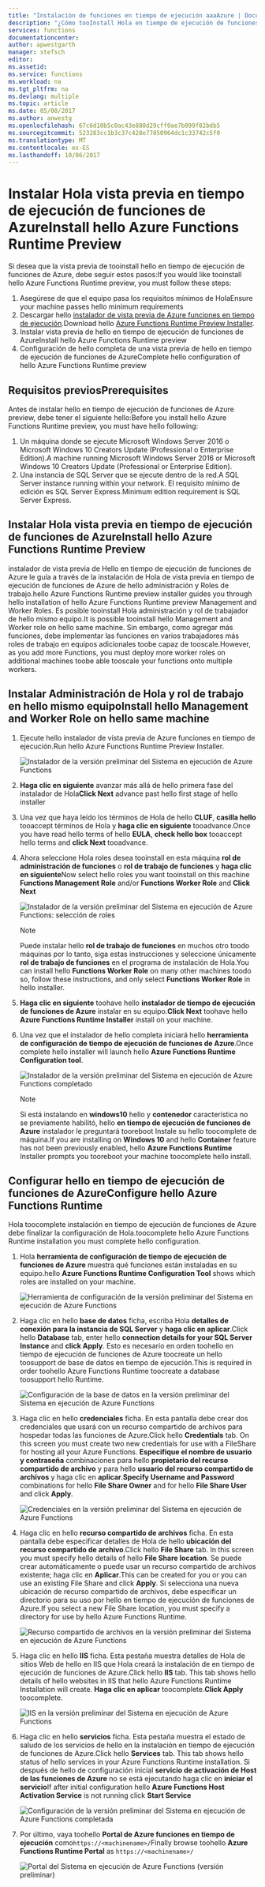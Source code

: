 ```yaml
---
title: "Instalación de funciones en tiempo de ejecución aaaAzure | Documentos de Microsoft"
description: "¿Cómo tooInstall Hola en tiempo de ejecución de funciones de Azure"
services: functions
documentationcenter: 
author: apwestgarth
manager: stefsch
editor: 
ms.assetid: 
ms.service: functions
ms.workload: na
ms.tgt_pltfrm: na
ms.devlang: multiple
ms.topic: article
ms.date: 05/08/2017
ms.author: anwestg
ms.openlocfilehash: 67c6d10b5c0ac43e880d29cff0ae7b099f82bdb5
ms.sourcegitcommit: 523283cc1b3c37c428e77850964dc1c33742c5f0
ms.translationtype: MT
ms.contentlocale: es-ES
ms.lasthandoff: 10/06/2017
---
```

# <a name="install-hello-azure-functions-runtime-preview"></a><span data-ttu-id="c8497-103">Instalar Hola vista previa en tiempo de ejecución de funciones de Azure</span><span class="sxs-lookup"><span data-stu-id="c8497-103">Install hello Azure Functions Runtime Preview</span></span>

<span data-ttu-id="c8497-104">Si desea que la vista previa de tooinstall hello en tiempo de ejecución de funciones de Azure, debe seguir estos pasos:</span><span class="sxs-lookup"><span data-stu-id="c8497-104">If you would like tooinstall hello Azure Functions Runtime preview, you must follow these steps:</span></span>

1. <span data-ttu-id="c8497-105">Asegúrese de que el equipo pasa los requisitos mínimos de Hola</span><span class="sxs-lookup"><span data-stu-id="c8497-105">Ensure your machine passes hello minimum requirements</span></span>
1. <span data-ttu-id="c8497-106">Descargar hello [instalador de vista previa de Azure funciones en tiempo de ejecución](https://aka.ms/azafr).</span><span class="sxs-lookup"><span data-stu-id="c8497-106">Download hello [Azure Functions Runtime Preview Installer](https://aka.ms/azafr).</span></span> 
1. <span data-ttu-id="c8497-107">Instalar vista previa de hello en tiempo de ejecución de funciones de Azure</span><span class="sxs-lookup"><span data-stu-id="c8497-107">Install hello Azure Functions Runtime preview</span></span>
1. <span data-ttu-id="c8497-108">Configuración de hello completa de una vista previa de hello en tiempo de ejecución de funciones de Azure</span><span class="sxs-lookup"><span data-stu-id="c8497-108">Complete hello configuration of hello Azure Functions Runtime preview</span></span>

## <a name="prerequisites"></a><span data-ttu-id="c8497-109">Requisitos previos</span><span class="sxs-lookup"><span data-stu-id="c8497-109">Prerequisites</span></span>

<span data-ttu-id="c8497-110">Antes de instalar hello en tiempo de ejecución de funciones de Azure preview, debe tener el siguiente hello:</span><span class="sxs-lookup"><span data-stu-id="c8497-110">Before you install hello Azure Functions Runtime preview, you must have hello following:</span></span>

1. <span data-ttu-id="c8497-111">Un máquina donde se ejecute Microsoft Windows Server 2016 o Microsoft Windows 10 Creators Update (Professional o Enterprise Edition).</span><span class="sxs-lookup"><span data-stu-id="c8497-111">A machine running Microsoft Windows Server 2016 or Microsoft Windows 10 Creators Update (Professional or Enterprise Edition).</span></span>
1. <span data-ttu-id="c8497-112">Una instancia de SQL Server que se ejecute dentro de la red.</span><span class="sxs-lookup"><span data-stu-id="c8497-112">A SQL Server instance running within your network.</span></span>  <span data-ttu-id="c8497-113">El requisito mínimo de edición es SQL Server Express.</span><span class="sxs-lookup"><span data-stu-id="c8497-113">Minimum edition requirement is SQL Server Express.</span></span>

## <a name="install-hello-azure-functions-runtime-preview"></a><span data-ttu-id="c8497-114">Instalar Hola vista previa en tiempo de ejecución de funciones de Azure</span><span class="sxs-lookup"><span data-stu-id="c8497-114">Install hello Azure Functions Runtime Preview</span></span>

<span data-ttu-id="c8497-115">instalador de vista previa de Hello en tiempo de ejecución de funciones de Azure le guía a través de la instalación de Hola de vista previa en tiempo de ejecución de funciones de Azure de hello administración y Roles de trabajo.</span><span class="sxs-lookup"><span data-stu-id="c8497-115">hello Azure Functions Runtime preview installer guides you through hello installation of hello Azure Functions Runtime preview Management and Worker Roles.</span></span>  <span data-ttu-id="c8497-116">Es posible tooinstall Hola administración y rol de trabajador de hello mismo equipo.</span><span class="sxs-lookup"><span data-stu-id="c8497-116">It is possible tooinstall hello Management and Worker role on hello same machine.</span></span>  <span data-ttu-id="c8497-117">Sin embargo, como agregar más funciones, debe implementar las funciones en varios trabajadores más roles de trabajo en equipos adicionales toobe capaz de tooscale.</span><span class="sxs-lookup"><span data-stu-id="c8497-117">However, as you add more Functions, you must deploy more worker roles on additional machines toobe able tooscale your functions onto multiple workers.</span></span>

## <a name="install-hello-management-and-worker-role-on-hello-same-machine"></a><span data-ttu-id="c8497-118">Instalar Administración de Hola y rol de trabajo en hello mismo equipo</span><span class="sxs-lookup"><span data-stu-id="c8497-118">Install hello Management and Worker Role on hello same machine</span></span>

1. <span data-ttu-id="c8497-119">Ejecute hello instalador de vista previa de Azure funciones en tiempo de ejecución.</span><span class="sxs-lookup"><span data-stu-id="c8497-119">Run hello Azure Functions Runtime Preview Installer.</span></span>

    ![Instalador de la versión preliminar del Sistema en ejecución de Azure Functions][1]

1. <span data-ttu-id="c8497-121">**Haga clic en siguiente** avanzar más allá de hello primera fase del instalador de Hola</span><span class="sxs-lookup"><span data-stu-id="c8497-121">**Click Next** advance past hello first stage of hello installer</span></span>
1. <span data-ttu-id="c8497-122">Una vez que haya leído los términos de Hola de hello **CLUF**, **casilla hello** tooaccept términos de Hola y **haga clic en siguiente** tooadvance.</span><span class="sxs-lookup"><span data-stu-id="c8497-122">Once you have read hello terms of hello **EULA**, **check hello box** tooaccept hello terms and **click Next** tooadvance.</span></span>
1. <span data-ttu-id="c8497-123">Ahora seleccione Hola roles desea tooinstall en esta máquina **rol de administración de funciones** o **rol de trabajo de funciones** y **haga clic en siguiente**</span><span class="sxs-lookup"><span data-stu-id="c8497-123">Now select hello roles you want tooinstall on this machine **Functions Management Role** and/or **Functions Worker Role** and **Click Next**</span></span>

    ![Instalador de la versión preliminar del Sistema en ejecución de Azure Functions: selección de roles][3]

    > [!NOTE]
    > <span data-ttu-id="c8497-125">Puede instalar hello **rol de trabajo de funciones** en muchos otro toodo máquinas por lo tanto, siga estas instrucciones y seleccione únicamente **rol de trabajo de funciones** en el programa de instalación de Hola.</span><span class="sxs-lookup"><span data-stu-id="c8497-125">You can install hello **Functions Worker Role** on many other machines toodo so, follow these instructions, and only select **Functions Worker Role** in hello installer.</span></span>

1. <span data-ttu-id="c8497-126">**Haga clic en siguiente** toohave hello **instalador de tiempo de ejecución de funciones de Azure** instalar en su equipo.</span><span class="sxs-lookup"><span data-stu-id="c8497-126">**Click Next** toohave hello **Azure Functions Runtime Installer** install on your machine.</span></span>
1. <span data-ttu-id="c8497-127">Una vez que el instalador de hello completa iniciará hello **herramienta de configuración de tiempo de ejecución de funciones de Azure**.</span><span class="sxs-lookup"><span data-stu-id="c8497-127">Once complete hello installer will launch hello **Azure Functions Runtime Configuration tool**.</span></span>

    ![Instalador de la versión preliminar del Sistema en ejecución de Azure Functions completado][5]

    > [!NOTE]
    > <span data-ttu-id="c8497-129">Si está instalando en **windows10** hello y **contenedor** característica no se previamente habilitó, hello **en tiempo de ejecución de funciones de Azure** instalador le preguntará tooreboot Instale su hello toocomplete de máquina.</span><span class="sxs-lookup"><span data-stu-id="c8497-129">If you are installing on **Windows 10** and hello **Container** feature has not been previously enabled, hello **Azure Functions Runtime** Installer prompts you tooreboot your machine toocomplete hello install.</span></span>

## <a name="configure-hello-azure-functions-runtime"></a><span data-ttu-id="c8497-130">Configurar hello en tiempo de ejecución de funciones de Azure</span><span class="sxs-lookup"><span data-stu-id="c8497-130">Configure hello Azure Functions Runtime</span></span>

<span data-ttu-id="c8497-131">Hola toocomplete instalación en tiempo de ejecución de funciones de Azure debe finalizar la configuración de Hola.</span><span class="sxs-lookup"><span data-stu-id="c8497-131">toocomplete hello Azure Functions Runtime installation you must complete hello configuration.</span></span>

1. <span data-ttu-id="c8497-132">Hola **herramienta de configuración de tiempo de ejecución de funciones de Azure** muestra qué funciones están instaladas en su equipo.</span><span class="sxs-lookup"><span data-stu-id="c8497-132">hello **Azure Functions Runtime Configuration Tool** shows which roles are installed on your machine.</span></span>

    ![Herramienta de configuración de la versión preliminar del Sistema en ejecución de Azure Functions][6]

1. <span data-ttu-id="c8497-134">Haga clic en hello **base de datos** ficha, escriba Hola **detalles de conexión para la instancia de SQL Server** y **haga clic en aplicar**.</span><span class="sxs-lookup"><span data-stu-id="c8497-134">Click hello **Database** tab, enter hello **connection details for your SQL Server Instance** and **click Apply**.</span></span>  <span data-ttu-id="c8497-135">Esto es necesario en orden toohello en tiempo de ejecución de funciones de Azure toocreate un hello toosupport de base de datos en tiempo de ejecución.</span><span class="sxs-lookup"><span data-stu-id="c8497-135">This is required in order toohello Azure Functions Runtime toocreate a database toosupport hello Runtime.</span></span>
    
    ![Configuración de la base de datos en la versión preliminar del Sistema en ejecución de Azure Functions][7]

1. <span data-ttu-id="c8497-137">Haga clic en hello **credenciales** ficha.  En esta pantalla debe crear dos credenciales que usará con un recurso compartido de archivos para hospedar todas las funciones de Azure.</span><span class="sxs-lookup"><span data-stu-id="c8497-137">Click hello **Credentials** tab.  On this screen you must create two new credentials for use with a FileShare for hosting all your Azure Functions.</span></span>  <span data-ttu-id="c8497-138">**Especifique el nombre de usuario y contraseña** combinaciones para hello **propietario del recurso compartido de archivo** y para hello **usuario del recurso compartido de archivos** y haga clic en **aplicar**.</span><span class="sxs-lookup"><span data-stu-id="c8497-138">**Specify Username and Password** combinations for hello **File Share Owner** and for hello **File Share User** and click **Apply**.</span></span>

    ![Credenciales en la versión preliminar del Sistema en ejecución de Azure Functions][8]

1. <span data-ttu-id="c8497-140">Haga clic en hello **recurso compartido de archivos** ficha.  En esta pantalla debe especificar detalles de Hola de hello **ubicación del recurso compartido de archivo**.</span><span class="sxs-lookup"><span data-stu-id="c8497-140">Click hello **File Share** tab.  In this screen you must specify hello details of hello **File Share location**.</span></span>  <span data-ttu-id="c8497-141">Se puede crear automáticamente o puede usar un recurso compartido de archivos existente; haga clic en **Aplicar**.</span><span class="sxs-lookup"><span data-stu-id="c8497-141">This can be created for you or you can use an existing File Share and click **Apply**.</span></span>  <span data-ttu-id="c8497-142">Si selecciona una nueva ubicación de recurso compartido de archivos, debe especificar un directorio para su uso por hello en tiempo de ejecución de funciones de Azure.</span><span class="sxs-lookup"><span data-stu-id="c8497-142">If you select a new File Share location, you must specify a directory for use by hello Azure Functions Runtime.</span></span>
    
    ![Recurso compartido de archivos en la versión preliminar del Sistema en ejecución de Azure Functions][9]

1. <span data-ttu-id="c8497-144">Haga clic en hello **IIS** ficha.  Esta pestaña muestra detalles de Hola de sitios Web de hello en IIS que Hola creará la instalación de en tiempo de ejecución de funciones de Azure.</span><span class="sxs-lookup"><span data-stu-id="c8497-144">Click hello **IIS** tab.  This tab shows hello details of hello websites in IIS that hello Azure Functions Runtime Installation will create.</span></span>  <span data-ttu-id="c8497-145">**Haga clic en aplicar** toocomplete.</span><span class="sxs-lookup"><span data-stu-id="c8497-145">**Click Apply** toocomplete.</span></span>

    ![IIS en la versión preliminar del Sistema en ejecución de Azure Functions][10]

1. <span data-ttu-id="c8497-147">Haga clic en hello **servicios** ficha.  Esta pestaña muestra el estado de saludo de los servicios de hello en la instalación en tiempo de ejecución de funciones de Azure.</span><span class="sxs-lookup"><span data-stu-id="c8497-147">Click hello **Services** tab.  This tab shows hello status of hello services in your Azure Functions Runtime installation.</span></span>  <span data-ttu-id="c8497-148">Si después de hello de configuración inicial **servicio de activación de Host de las funciones de Azure** no se está ejecutando haga clic en **iniciar el servicio**</span><span class="sxs-lookup"><span data-stu-id="c8497-148">If after initial configuration hello **Azure Functions Host Activation Service** is not running click **Start Service**</span></span>

    ![Configuración de la versión preliminar del Sistema en ejecución de Azure Functions completada][11]

1. <span data-ttu-id="c8497-150">Por último, vaya toohello **Portal de Azure funciones en tiempo de ejecución** como`https://<machinename>/`</span><span class="sxs-lookup"><span data-stu-id="c8497-150">Finally browse toohello **Azure Functions Runtime Portal** as `https://<machinename>/`</span></span>

    ![Portal del Sistema en ejecución de Azure Functions (versión preliminar)][12]


<!--Image references-->
[1]: ./media/functions-runtime-install/AzureFunctionsRuntime_Installer1.png
[2]: ./media/functions-runtime-install/AzureFunctionsRuntime_Installer2-EULA.png
[3]: ./media/functions-runtime-install/AzureFunctionsRuntime_Installer3-ChooseRoles.png
[4]: ./media/functions-runtime-install/AzureFunctionsRuntime_Installer4-Install.png
[5]: ./media/functions-runtime-install/AzureFunctionsRuntime_Installer5-InstallComplete.png
[6]: ./media/functions-runtime-install/AzureFunctionsRuntime_Configuration1.png
[7]: ./media/functions-runtime-install/AzureFunctionsRuntime_Configuration2_SQL.png
[8]: ./media/functions-runtime-install/AzureFunctionsRuntime_Configuration3_Credentials.png
[9]: ./media/functions-runtime-install/AzureFunctionsRuntime_Configuration4_Fileshare.png
[10]: ./media/functions-runtime-install/AzureFunctionsRuntime_Configuration5_IIS.png
[11]: ./media/functions-runtime-install/AzureFunctionsRuntime_Configuration6_Services.png
[12]: ./media/functions-runtime-install/AzureFunctionsRuntime_Portal.png